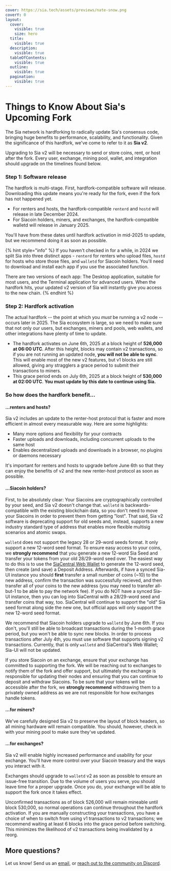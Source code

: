 ```yaml
---
cover: https://sia.tech/assets/previews/nate-snow.png
coverY: 0
layout:
  cover:
    visible: true
    size: hero
  title:
    visible: true
  description:
    visible: true
  tableOfContents:
    visible: true
  outline:
    visible: true
  pagination:
    visible: true
---
```


# Things to Know About Sia's Upcoming Fork

The Sia network is hardforking to radically update Sia's consensus code, bringing huge benefits to performance, scalability, and functionality. Given the significance of this hardfork, we've come to refer to it as **Sia v2**.

Upgrading to Sia v2 will be necessary to send or store coins, rent, or host after the fork. Every user, exchange, mining pool, wallet, and integration should upgrade on the timelines found below.

### Step 1: Software release

The hardfork is multi-stage. First, hardfork-compatible software will release. Downloading this update means you're ready for the fork, even if the fork has not happened yet.

* For renters and hosts, the hardfork-compatible `renterd` and `hostd` will release in late December 2024.
* For Siacoin holders, miners, and exchanges, the hardfork-compatible walletd will release in January 2025.

You'll have from these dates until hardfork activation in mid-2025 to update, but we recommend doing it as soon as possible.

{% hint style="info" %}
If you haven't checked in for a while, in 2024 we split Sia into three distinct apps - `renterd` for renters who upload files, `hostd` for hosts who store those files, and `walletd` for Siacoin holders. You'll need to download and install each app if you use the associated function.

There are two versions of each app: The Desktop application, suitable for most users, and the Terminal application for advanced users. When the hardfork hits, your updated v2 version of Sia will instantly give you access to the new chain.
{% endhint %}

### Step 2: Hardfork activation

The actual hardfork -- the point at which you _must_ be running a v2 node -- occurs later in 2025. The Sia ecosystem is large, so we need to make sure that not only our users, but exchanges, miners and pools, web wallets, and other integrations have plenty of time to update.

* The hardfork activates on June 6th, 2025 at a block height of **526,000 at 06:00 UTC**. After this height, blocks may contain v2 transactions, so if you are not running an updated node, **you will not be able to sync**. This will enable most of the new v2 features, but v1 blocks are still allowed, giving any stragglers a grace period to submit their transactions to miners.
* This grace period ends on July 6th, 2025 at a block height of **530,000 at 02:00 UTC**. **You must update by this date to continue using Sia.**

### So how does the hardfork benefit...

#### ...renters and hosts?

Sia v2 includes an update to the renter-host protocol that is faster and more efficient in almost every measurable way. Here are some highlights:

* Many more options and flexibility for your contracts
* Faster uploads and downloads, including concurrent uploads to the same host
* Enables decentralized uploads and downloads in a browser, no plugins or daemons necessary

It's important for renters and hosts to upgrade before June 6th so that they can enjoy the benefits of v2 and the new renter-host protocol as soon as possible.

#### ...Siacoin holders?

First, to be absolutely clear: Your Siacoins are cryptographically controlled by your seed, and Sia v2 doesn't change that. `walletd` is backwards-compatible with the existing blockchain data, so you don't need to move your Siacoins in order to prevent them from getting "lost". That said, Sia v2 software is deprecating support for old seeds and, instead, supports a new industry standard type of address that enables more flexible multisig scenarios and atomic swaps.

`walletd` does not support the legacy 28 or 29-word seeds format. It only support a new 12-word seed format. To ensure easy access to your coins, we **strongly recommend** that you generate a new 12-word Sia Seed and transfer your tokens from your old 28/29-word seed over. The easiest way to do this is to use the [SiaCentral Web Wallet](https://wallet.siacentral.com/) to generate the 12-word seed, then create (and save) a Deposit Address. Afterwards, if have a synced Sia-UI instance you should **first** transfer a small number of coins (~10) to the new address, confirm the transaction was successfully recieved, and then transfer all of your coins to the new address (you may need to transfer all-but-1 to be able to pay the network fee).
If you do NOT have a synced Sia-UI instance, then you can log into SiaCentral with a 28/29-word seed and transfer coins that way, too. SiaCentral will continue to support the "old" Sia seed format along side the new one, but official apps will only support the new 12-word seed format.

We recommend that Siacoin holders upgrade to `walletd` by June 6th. If you don't, you'll still be able to broadcast transactions during the 1-month grace period, but you won't be able to sync new blocks. In order to process transactions after July 4th, you must use software that supports signing v2 transactions. Currently, that is only `walletd` and SiaCentral's Web Wallet; Sia-UI will not be updated.

If you store Siacoin on an exchange, ensure that your exchange has committed to supporting the fork. We will be reaching out to exchanges to notify them of the fork and offer support, but ultimately the exchange is responsible for updating their nodes and ensuring that you can continue to deposit and withdraw Siacoins. To be sure that your tokens will be accessible after the fork, we **strongly recommend** withdrawing them to a privately owned address as we are not responsible for how exchanges handle tokens.

#### ...for miners?

We've carefully designed Sia v2 to preserve the layout of block headers, so all mining hardware will remain compatible. You should, however, check in with your mining pool to make sure they've updated.

#### ...for exchanges?

Sia v2 will enable highly increased performance and usability for your exchange. You'll have more control over your Siacoin treasury and the ways you interact with it.

Exchanges should upgrade to `walletd` v2 as soon as possible to ensure an issue-free transition. Due to the volume of users you serve, you should leave time for a proper upgrade. Once you do, your exchange will be able to support the fork once it takes effect.

Unconfirmed transactions as of block 526,000 will remain mineable until block 530,000, so normal operations can continue throughout the hardfork activation. If you are manually constructing your transactions, you have a choice of when to switch from using v1 transactions to v2 transactions; we recommend waiting at least 6 blocks into the grace period before switching. This minimizes the likelihood of v2 transactions being invalidated by a reorg.

## More questions?

Let us know! Send us an [email](mailto:hello@sia.tech), or [reach out to the community on Discord](https://discord.gg/sia).
